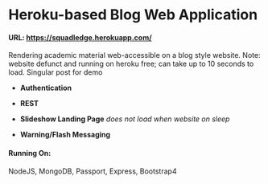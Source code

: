 # Heroku-based Blog Web Application #

#### URL: https://squadledge.herokuapp.com/

Rendering academic material web-accessible on a blog style website.
Note: website defunct and running on heroku free; can take up to 10 seconds to load. Singular post for demo

* **Authentication**

* **REST**

* **Slideshow Landing Page** *does not load when website on sleep*

* **Warning/Flash Messaging**

#### Running On:

NodeJS, MongoDB, Passport, Express, Bootstrap4 
